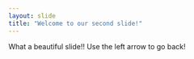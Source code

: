 ```yaml
---
layout: slide
title: "Welcome to our second slide!"
---
```

What a beautiful slide!!
Use the left arrow to go back!
